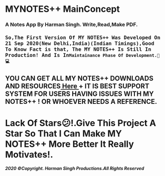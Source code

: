 # MYNOTES++ MainConcept
<h3>
A Notes App By Harman Singh. Write,Read,Make PDF.<h3>
<tt>So,The First Version Of MY NOTES++ Was Developed On 21 Sep 2020(New Delhi,India)(Indian Timings),Good To Know Fact is that, The MY NOTES++ Is Still In Production! And Is In</tt><code>Maintainance Phase Of Development.🦅💻</code>
</h3>
<h2>YOU CAN GET ALL MY NOTES++ DOWNLOADS AND RESOURCES<a href="https://verroncoss.github.io/MYNOTESpp-Main-Concept/"> Here </a>+ IT IS BEST SUPPORT SYSTEM FOR USERS HAVING ISSUES WITH MY NOTES++ ! OR WHOEVER NEEDS A REFERENCE.</h2>
<h1>Lack Of Stars😕!.Give This Project A Star So That I Can Make MY NOTES++ More Better It Really Motivates!.</h1>
<b><i><h4>2020 ©Copyright. Harman Singh Productions.All Rights Reserved</h4></b></i>

